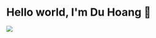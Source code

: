 <div>
<h1>Hello world, I'm Du Hoang 👋</h1>

<p>
<!-- <img src="https://github-readme-stats-git-addroleparam-duhoang.vercel.app/api?username=duhoang00&count_private=true&show_icons=true&theme=radical" height="200" />   -->

<!-- <img src="https://github-readme-stats-git-addroleparam-duhoang.vercel.app/api/top-langs/?username=duhoang00&langs_count=6&hide=html,css,c%23&layout=compact&theme=radical" /> </p> -->

<img src="https://github-readme-stats.vercel.app/api/top-langs/?username=duhoang00&langs_count=6&hide=html,css,c%23&layout=compact&theme=radical" /> </p>
